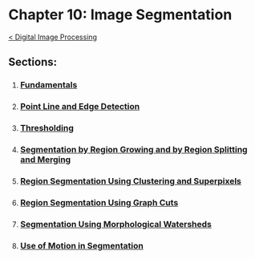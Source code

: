 # Chapter 10: Image Segmentation
[< Digital Image Processing](../README.md)

## Sections:

1. ### [Fundamentals](./10.1_Fundamentals.ipynb)
2. ### [Point Line and Edge Detection](./10.2_Point-Line-and-Edge-Detection.ipynb)
3. ### [Thresholding](./10.3_Thresholding.ipynb)
4. ### [Segmentation by Region Growing and by Region Splitting and Merging](./10.4_Segmentation-by-Region-Growing-and-by-Region-Splitting-and-Merging.ipynb)
5. ### [Region Segmentation Using Clustering and Superpixels](./10.5_Region-Segmentation-Using-Clustering-and-Superpixels.ipynb)
6. ### [Region Segmentation Using Graph Cuts](./10.6_Region-Segmentation-Using-Graph-Cuts.ipynb)
7. ### [Segmentation Using Morphological Watersheds](./10.7_Segmentation-Using-Morphological-Watersheds.ipynb)
8. ### [Use of Motion in Segmentation](./10.8_Use-of-Motion-in-Segmentation.ipynb)